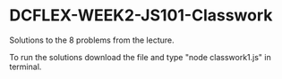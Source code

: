 # DCFLEX-WEEK2-JS101-Classwork
Solutions to the 8 problems from the lecture. 

To run the solutions download the file and type "node classwork1.js" in terminal. 
